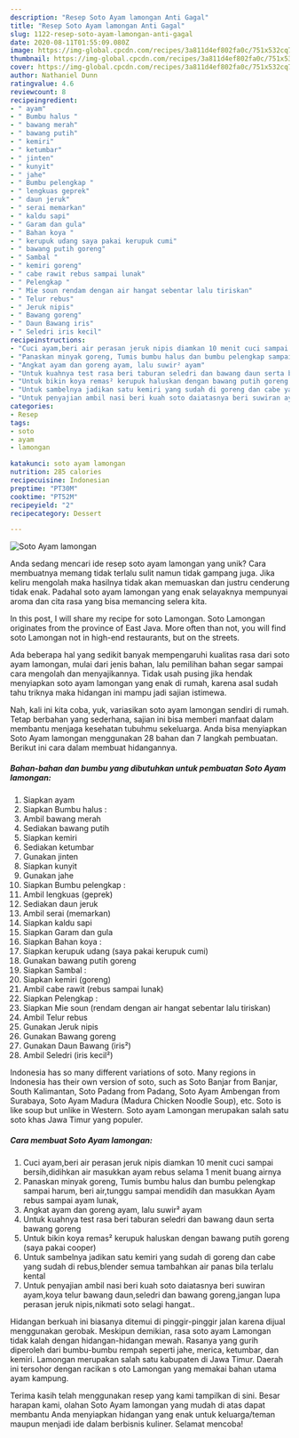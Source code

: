 ```yaml
---
description: "Resep Soto Ayam lamongan Anti Gagal"
title: "Resep Soto Ayam lamongan Anti Gagal"
slug: 1122-resep-soto-ayam-lamongan-anti-gagal
date: 2020-08-11T01:55:09.080Z
image: https://img-global.cpcdn.com/recipes/3a811d4ef802fa0c/751x532cq70/soto-ayam-lamongan-foto-resep-utama.jpg
thumbnail: https://img-global.cpcdn.com/recipes/3a811d4ef802fa0c/751x532cq70/soto-ayam-lamongan-foto-resep-utama.jpg
cover: https://img-global.cpcdn.com/recipes/3a811d4ef802fa0c/751x532cq70/soto-ayam-lamongan-foto-resep-utama.jpg
author: Nathaniel Dunn
ratingvalue: 4.6
reviewcount: 8
recipeingredient:
- " ayam"
- " Bumbu halus "
- " bawang merah"
- " bawang putih"
- " kemiri"
- " ketumbar"
- " jinten"
- " kunyit"
- " jahe"
- " Bumbu pelengkap "
- " lengkuas geprek"
- " daun jeruk"
- " serai memarkan"
- " kaldu sapi"
- " Garam dan gula"
- " Bahan koya "
- " kerupuk udang saya pakai kerupuk cumi"
- " bawang putih goreng"
- " Sambal "
- " kemiri goreng"
- " cabe rawit rebus sampai lunak"
- " Pelengkap "
- " Mie soun rendam dengan air hangat sebentar lalu tiriskan"
- " Telur rebus"
- " Jeruk nipis"
- " Bawang goreng"
- " Daun Bawang iris"
- " Seledri iris kecil"
recipeinstructions:
- "Cuci ayam,beri air perasan jeruk nipis diamkan 10 menit cuci sampai bersih,didihkan air masukkan ayam rebus selama 1 menit buang airnya"
- "Panaskan minyak goreng, Tumis bumbu halus dan bumbu pelengkap sampai harum, beri air,tunggu sampai mendidih dan masukkan Ayam rebus sampai ayam lunak,"
- "Angkat ayam dan goreng ayam, lalu suwir² ayam"
- "Untuk kuahnya test rasa beri taburan seledri dan bawang daun serta bawang goreng"
- "Untuk bikin koya remas² kerupuk haluskan dengan bawang putih goreng (saya pakai cooper)"
- "Untuk sambelnya jadikan satu kemiri yang sudah di goreng dan cabe yang sudah di rebus,blender semua tambahkan air panas bila terlalu kental"
- "Untuk penyajian ambil nasi beri kuah soto daiatasnya beri suwiran ayam,koya telur bawang daun,seledri dan bawang goreng,jangan lupa perasan jeruk nipis,nikmati soto selagi hangat.."
categories:
- Resep
tags:
- soto
- ayam
- lamongan

katakunci: soto ayam lamongan 
nutrition: 285 calories
recipecuisine: Indonesian
preptime: "PT30M"
cooktime: "PT52M"
recipeyield: "2"
recipecategory: Dessert

---
```



![Soto Ayam lamongan](https://img-global.cpcdn.com/recipes/3a811d4ef802fa0c/751x532cq70/soto-ayam-lamongan-foto-resep-utama.jpg)

Anda sedang mencari ide resep soto ayam lamongan yang unik? Cara membuatnya memang tidak terlalu sulit namun tidak gampang juga. Jika keliru mengolah maka hasilnya tidak akan memuaskan dan justru cenderung tidak enak. Padahal soto ayam lamongan yang enak selayaknya mempunyai aroma dan cita rasa yang bisa memancing selera kita.

In this post, I will share my recipe for soto Lamongan. Soto Lamongan originates from the province of East Java. More often than not, you will find soto Lamongan not in high-end restaurants, but on the streets.

Ada beberapa hal yang sedikit banyak mempengaruhi kualitas rasa dari soto ayam lamongan, mulai dari jenis bahan, lalu pemilihan bahan segar sampai cara mengolah dan menyajikannya. Tidak usah pusing jika hendak menyiapkan soto ayam lamongan yang enak di rumah, karena asal sudah tahu triknya maka hidangan ini mampu jadi sajian istimewa.


Nah, kali ini kita coba, yuk, variasikan soto ayam lamongan sendiri di rumah. Tetap berbahan yang sederhana, sajian ini bisa memberi manfaat dalam membantu menjaga kesehatan tubuhmu sekeluarga. Anda bisa menyiapkan Soto Ayam lamongan menggunakan 28 bahan dan 7 langkah pembuatan. Berikut ini cara dalam membuat hidangannya.

<!--inarticleads1-->

##### Bahan-bahan dan bumbu yang dibutuhkan untuk pembuatan Soto Ayam lamongan:

1. Siapkan  ayam
1. Siapkan  Bumbu halus :
1. Ambil  bawang merah
1. Sediakan  bawang putih
1. Siapkan  kemiri
1. Sediakan  ketumbar
1. Gunakan  jinten
1. Siapkan  kunyit
1. Gunakan  jahe
1. Siapkan  Bumbu pelengkap :
1. Ambil  lengkuas (geprek)
1. Sediakan  daun jeruk
1. Ambil  serai (memarkan)
1. Siapkan  kaldu sapi
1. Siapkan  Garam dan gula
1. Siapkan  Bahan koya :
1. Siapkan  kerupuk udang (saya pakai kerupuk cumi)
1. Gunakan  bawang putih goreng
1. Siapkan  Sambal :
1. Siapkan  kemiri (goreng)
1. Ambil  cabe rawit (rebus sampai lunak)
1. Siapkan  Pelengkap :
1. Siapkan  Mie soun (rendam dengan air hangat sebentar lalu tiriskan)
1. Ambil  Telur rebus
1. Gunakan  Jeruk nipis
1. Gunakan  Bawang goreng
1. Gunakan  Daun Bawang (iris²)
1. Ambil  Seledri (iris kecil²)


Indonesia has so many different variations of soto. Many regions in Indonesia has their own version of soto, such as Soto Banjar from Banjar, South Kalimantan, Soto Padang from Padang, Soto Ayam Ambengan from Surabaya, Soto Ayam Madura (Madura Chicken Noodle Soup), etc. Soto is like soup but unlike in Western. Soto ayam Lamongan merupakan salah satu soto khas Jawa Timur yang populer. 

<!--inarticleads2-->

##### Cara membuat Soto Ayam lamongan:

1. Cuci ayam,beri air perasan jeruk nipis diamkan 10 menit cuci sampai bersih,didihkan air masukkan ayam rebus selama 1 menit buang airnya
1. Panaskan minyak goreng, Tumis bumbu halus dan bumbu pelengkap sampai harum, beri air,tunggu sampai mendidih dan masukkan Ayam rebus sampai ayam lunak,
1. Angkat ayam dan goreng ayam, lalu suwir² ayam
1. Untuk kuahnya test rasa beri taburan seledri dan bawang daun serta bawang goreng
1. Untuk bikin koya remas² kerupuk haluskan dengan bawang putih goreng (saya pakai cooper)
1. Untuk sambelnya jadikan satu kemiri yang sudah di goreng dan cabe yang sudah di rebus,blender semua tambahkan air panas bila terlalu kental
1. Untuk penyajian ambil nasi beri kuah soto daiatasnya beri suwiran ayam,koya telur bawang daun,seledri dan bawang goreng,jangan lupa perasan jeruk nipis,nikmati soto selagi hangat..


Hidangan berkuah ini biasanya ditemui di pinggir-pinggir jalan karena dijual menggunakan gerobak. Meskipun demikian, rasa soto ayam Lamongan tidak kalah dengan hidangan-hidangan mewah. Rasanya yang gurih diperoleh dari bumbu-bumbu rempah seperti jahe, merica, ketumbar, dan kemiri. Lamongan merupakan salah satu kabupaten di Jawa Timur. Daerah ini tersohor dengan racikan s oto Lamongan yang memakai bahan utama ayam kampung. 

Terima kasih telah menggunakan resep yang kami tampilkan di sini. Besar harapan kami, olahan Soto Ayam lamongan yang mudah di atas dapat membantu Anda menyiapkan hidangan yang enak untuk keluarga/teman maupun menjadi ide dalam berbisnis kuliner. Selamat mencoba!
